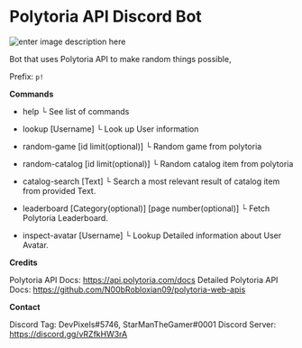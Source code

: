 # Polytoria API Discord Bot
![enter image description here](https://i.imgur.com/GQ8DtNN.png)

Bot that uses Polytoria API to make random things possible,

Prefix: `p!`

**Commands**
 - help
	└ See list of commands
	
- lookup [Username]
	└ Look up User information
	
- random-game [id limit(optional)]
	└ Random game from polytoria
	
- random-catalog [id limit(optional)]
	└ Random catalog item from polytoria
	
- catalog-search [Text]
	└ Search a most relevant result of catalog item from provided Text.
	
- leaderboard [Category(optional)] [page number(optional)]
 	└ Fetch Polytoria Leaderboard.

- inspect-avatar [Username]
 	└ Lookup Detailed information about User Avatar.

**Credits**
	
Polytoria API Docs: https://api.polytoria.com/docs
Detailed Polytoria API Docs: https://github.com/N00bRobloxian09/polytoria-web-apis

**Contact**

Discord Tag: DevPixels#5746, StarManTheGamer#0001
Discord Server: https://discord.gg/vRZfkHW3rA

